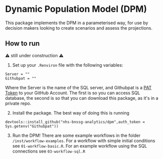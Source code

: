 # Dynamic Population Model (DPM)

This package implements the DPM in a parameterised way, for use by decision makers looking to create scenarios and assess the projections.

## How to run

:warning: still under construction :warning:

1. Set up your `.Renviron` file with the following variables:
```
Server = "" 
Githubpat = ""
```
Where the Server is the name of the SQL server, and Githubpat is a [PAT Token](https://docs.github.com/en/authentication/keeping-your-account-and-data-secure/managing-your-personal-access-tokens) to your GitHub Account. The first is so you can access SQL database, the second is so that you can download this package, as it's in a private repo.

2. Install the package. The best way of doing this is running
```
devtools::install_github("nhs-bnssg-analytics/dpm",auth_token = Sys.getenv("Githubpat"))
```

3. Run the DPM! There are some example workflows in the folder `/inst/workflow-examples`. For a workflow with simple initial conditions see `01-workflow-basic.R`. For an example workflow using the SQL connections see `03-workflow-sql.R`
